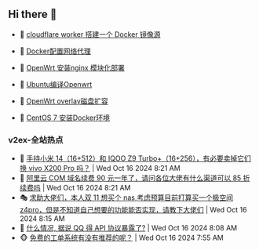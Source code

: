 ## Hi there 👋

<!--
**dkyg666/dkyg666** is a ✨ _special_ ✨ repository because its `README.md` (this file) appears on your GitHub profile.

Here are some ideas to get you started:

- 🔭 I’m currently working on ...
- 🌱 I’m currently learning ...
- 👯 I’m looking to collaborate on ...
- 🤔 I’m looking for help with ...
- 💬 Ask me about ...
- 📫 How to reach me: ...
- 😄 Pronouns: ...
- ⚡ Fun fact: ...
-->

<!-- BLOG-POST-LIST:START -->
- 🦩 [cloudflare worker 搭建一个 Docker 镜像源](http://blog.1996099.xyz/archives/cloudflare-worker-da-jian-yi-ge-docker-jing-xiang-zhan) 

- 🚦 [Docker配置网络代理](http://blog.1996099.xyz/archives/dockerpei-zhi-wang-luo-dai-li) 

- 🫶 [OpenWrt 安装nginx 模块化部署](http://blog.1996099.xyz/archives/openwrt-an-zhuang-nginx-mo-kuai-hua-bu-shu) 

- 🦄 [Ubuntu编译Openwrt](http://blog.1996099.xyz/archives/ubuntuzi-bian-yi-openwrt) 

- 🐻 [OpenWrt overlay磁盘扩容](http://blog.1996099.xyz/archives/openwrt-overlay) 

- 🤖 [CentOS 7 安装Docker环境](http://blog.1996099.xyz/archives/centos-docker) 
<!-- BLOG-POST-LIST:END -->

### v2ex-全站热点
<!-- v2ex:START -->
- 🥸 [手持小米 14（16+512）和 IQOO Z9 Turbo+（16+256），有必要卖掉它们换 vivo X200 Pro 吗？](https://www.v2ex.com/t/1080856#reply0) | Wed Oct 16 2024 8:21 AM
- 🤗 [阿里云 COM 域名续费 90 元一年了，请问各位大佬有什么渠道可以 85 折续费吗](https://www.v2ex.com/t/1080855#reply2) | Wed Oct 16 2024 8:21 AM
- 🎭 [求助大佬们，本人双 11 想买个 nas,考虑预算目前打算买一个极空间 z4pro，但是不知道自己想要的功能能否实现，请教下大佬们](https://www.v2ex.com/t/1080851#reply0) | Wed Oct 16 2024 8:15 AM
- 🥷 [什么情况, 据说 QQ 得 API 协议暴露了?](https://www.v2ex.com/t/1080847#reply0) | Wed Oct 16 2024 8:08 AM
- 🐵 [免费的工单系统有没有推荐的呢？](https://www.v2ex.com/t/1080836#reply2) | Wed Oct 16 2024 7:55 AM<!-- v2ex:END -->

